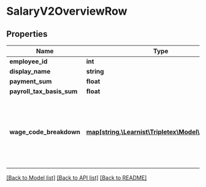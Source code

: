 # SalaryV2OverviewRow

## Properties
Name | Type | Description | Notes
------------ | ------------- | ------------- | -------------
**employee_id** | **int** |  | [optional] 
**display_name** | **string** |  | [optional] 
**payment_sum** | **float** |  | [optional] 
**payroll_tax_basis_sum** | **float** |  | [optional] 
**wage_code_breakdown** | [**map[string,\Learnist\Tripletex\Model\TlxNumber]**](TlxNumber.md) | A map of all the wage code ids used for one employee and their respective amount | [optional] 

[[Back to Model list]](../../README.md#documentation-for-models) [[Back to API list]](../../README.md#documentation-for-api-endpoints) [[Back to README]](../../README.md)

